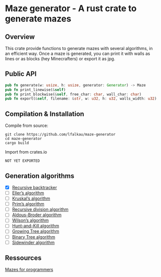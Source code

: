 
# Maze generator - A rust crate to generate mazes

## Overview
This crate provide functions to generate mazes with several algorithms, in an efficient way. Once a maze is generated, you can print it with walls as lines or as blocks (hey Minecrafters) or export it as jpg.

## Public API
```Rust
pub fn generate(w: usize, h: usize, generator: Generator) -> Maze
pub fn print_linewise(&self)
pub fn print_blockwise(&self, free_char: char, wall_char: char)
pub fn export(&self, filename: &str, w: u32, h: u32, walls_width: u32)
```

## Compilation & Installation

Compile from source:
```
git clone https://github.com/lfalkau/maze-generator
cd maze-generator
cargo build
```
Import from crates.io
```
NOT YET EXPORTED
```

## Generation algorithms

 - [x] [Recursive backtracker](https://weblog.jamisbuck.org/2010/12/27/maze-generation-recursive-backtracking)
 - [ ] [Eller’s algorithm](https://weblog.jamisbuck.org/2010/12/29/maze-generation-eller-s-algorithm)
 - [ ]  [Kruskal’s algorithm](https://weblog.jamisbuck.org/2011/1/3/maze-generation-kruskal-s-algorithm)
 - [ ] [Prim’s algorithm](https://weblog.jamisbuck.org/2011/1/10/maze-generation-prim-s-algorithm)
 - [ ] [Recursive division algorithm](https://weblog.jamisbuck.org/2011/1/12/maze-generation-recursive-division-algorithm)
 - [ ] [Aldous-Broder algorithm](https://weblog.jamisbuck.org/2011/1/17/maze-generation-aldous-broder-algorithm)
 - [ ] [Wilson’s algorithm](https://weblog.jamisbuck.org/2011/1/20/maze-generation-wilson-s-algorithm)
 - [ ] [Hunt-and-Kill algorithm](https://weblog.jamisbuck.org/2011/1/24/maze-generation-hunt-and-kill-algorithm)
 - [ ] [Growing Tree algorithm](https://weblog.jamisbuck.org/2011/1/27/maze-generation-growing-tree-algorithm)
 - [ ] [Binary Tree algorithm](https://weblog.jamisbuck.org/2011/2/1/maze-generation-binary-tree-algorithm)
 - [ ] [Sidewinder algorithm](https://weblog.jamisbuck.org/2011/2/3/maze-generation-sidewinder-algorithm)

## Ressources

[Mazes for programmers](https://weblog.jamisbuck.org/2011/2/7/maze-generation-algorithm-recap)
